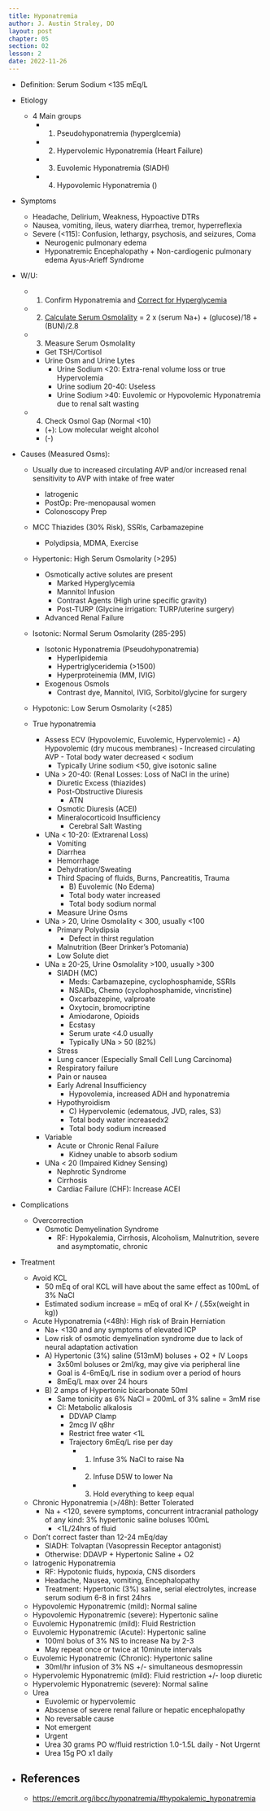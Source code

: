 ```yaml
---
title: Hyponatremia
author: J. Austin Straley, DO
layout: post
chapter: 05
section: 02
lesson: 2
date: 2022-11-26
---
```


<html>
    <meta charset="UTF-8">
    <meta name="viewport" content="width=device-width, initial-scale=1">
    <link href="{{site.baseurl}}/assets/grid/bootstrap-grid.min.css" rel="stylesheet">
    <link href="{{site.baseurl}}/assets/grid/grid.css" rel="stylesheet">
    <link rel="stylesheet" href="{{site.baseurl}}/assets/gitbook/gitbook-plugin-fontsettings/website.css">
    <link rel="stylesheet" href="{{site.baseurl}}/assets/gitbook/gitbook-plugin-search-pro/search.css">
    <link rel="stylesheet" href="{{site.baseurl}}/assets/gitbook/gitbook-plugin-back-to-top-button/plugin.css">
    <link rel="stylesheet" href="{{site.baseurl}}/assets/gitbook/style.css">
    <link rel="stylesheet" href="{{site.baseurl}}/assets/gitbook/rouge/{{ site.syntax_highlighter_style | default: 'colorful' }}.css">
    <meta name="HandheldFriendly" content="true"/>
    <meta name="viewport" content="width=device-width, initial-scale=1, user-scalable=no">
    <meta name="apple-mobile-web-app-capable" content="yes">
    <meta name="apple-mobile-web-app-status-bar-style" content="black">
    <link rel="apple-touch-icon-precomposed" sizes="152x152" href="{{site.baseurl}}/assets/gitbook/images/apple-touch-icon-precomposed-152.png">
    <link rel="shortcut icon" href="{{site.baseurl}}/{{site.favicon_path}}" type="image/x-icon">
    <style>
        .p {
            color: #B8B8B8;
        }
        .p1 {
            color
        }
    </style>
</html>

-   Definition: Serum Sodium <135 mEq/L
-	Etiology
    - 4 Main groups
        - 1) Pseudohyponatremia (hyperglcemia)
        - 2) Hypervolemic Hyponatremia (Heart Failure)
        - 3) Euvolemic Hyponatremia (SIADH)
        - 4) Hypovolemic Hyponatremia ()
-	Symptoms
    -	Headache, Delirium, Weakness, Hypoactive DTRs
    -	Nausea, vomiting, ileus, watery diarrhea, tremor, hyperreflexia
    -	Severe (<115): Confusion, lethargy, psychosis, and seizures, Coma
        -	Neurogenic pulmonary edema
        -   Hyponatremic Encephalopathy + Non-cardiogenic pulmonary edema
            Ayus-Arieff Syndrome
-	W/U: 
    -	1) Confirm Hyponatremia and [Correct for Hyperglycemia][3]
    -	2) [Calculate Serum Osmolality][4] = 2 x (serum Na+) + (glucose)/18 + (BUN)/2.8
    -	3) Measure Serum Osmolality
        -	Get TSH/Cortisol
        -	Urine Osm and Urine Lytes
            -	Urine Sodium <20: Extra-renal volume loss or true Hypervolemia
            -	Urine sodium 20-40: Useless
            -	Urine Sodium >40: Euvolemic or Hypovolemic Hyponatremia due to renal salt wasting
    -	4) Check Osmol Gap (Normal <10)
        -	(+): Low molecular weight alcohol
        -	(-)
-	Causes (Measured Osms):
 
    -	Usually due to increased circulating AVP and/or increased renal sensitivity to AVP with intake of free water
        -	Iatrogenic
        -	PostOp: Pre-menopausal women
        -	Colonoscopy Prep
    -	MCC Thiazides (30% Risk), SSRIs, Carbamazepine
        -	Polydipsia, MDMA, Exercise

    -	Hypertonic: High Serum Osmolarity (>295)
        -	Osmotically active solutes are present
            -	Marked Hyperglycemia
            -	Mannitol Infusion
            -	Contrast Agents (High urine specific gravity)
            -	Post-TURP (Glycine irrigation: TURP/uterine surgery)
        -	Advanced Renal Failure
    -	Isotonic: Normal Serum Osmolarity (285-295)
        -	Isotonic Hyponatremia (Pseudohyponatremia)
            -	Hyperlipidemia
            -	Hypertriglyceridemia (>1500)
            -	Hyperproteinemia (MM, IVIG)
        -	Exogenous Osmols
            -	Contrast dye, Mannitol, IVIG, Sorbitol/glycine for surgery
    -	Hypotonic: Low Serum Osmolarity (<285)
    -	True hyponatremia
        -	Assess ECV (Hypovolemic, Euvolemic, Hypervolemic)
                -	A) Hypovolemic (dry mucous membranes)
                -	Increased circulating AVP
                -	Total body water decreased < sodium
            -	Typically Urine sodium <50, give isotonic saline 
        -	UNa > 20-40: (Renal Losses: Loss of NaCl in the urine)
            -	Diuretic Excess (thiazides)
            -	Post-Obstructive Diuresis
                -	ATN
            -	Osmotic Diuresis (ACEI)
            -	Mineralocorticoid Insufficiency
                -	Cerebral Salt Wasting
        -	UNa < 10-20: (Extrarenal Loss)
            -	Vomiting
            -	Diarrhea
            -	Hemorrhage
            -	Dehydration/Sweating
            -	Third Spacing of fluids, Burns, Pancreatitis, Trauma
                -	B) Euvolemic (No Edema)
                -	Total body water increased
                -	Total body sodium normal
            -	Measure Urine Osms
        -	UNa > 20, Urine Osmolality < 300, usually <100
            -	Primary Polydipsia
                -	Defect in thirst regulation
            -	Malnutrition (Beer Drinker’s Potomania)
            -	Low Solute diet
        -	UNa ≥ 20-25, Urine Osmolality >100, usually >300
            -	SIADH (MC)
                -	Meds: Carbamazepine, cyclophosphamide, SSRIs
                -	NSAIDs, Chemo (cyclophosphamide, vincristine)
                -	Oxcarbazepine, valproate
                -	Oxytocin, bromocriptine
                -	Amiodarone, Opioids
                -	Ecstasy
                -	Serum urate <4.0 usually
                -	Typically UNa > 50 (82%)
            -	Stress
            -	Lung cancer (Especially Small Cell Lung Carcinoma)
            -	Respiratory failure
            -	Pain or nausea
            -	Early Adrenal Insufficiency
                -	Hypovolemia, increased ADH and hyponatremia
            -	Hypothyroidism
                -	C) Hypervolemic (edematous, JVD, rales, S3)
                -	Total body water increasedx2
                -	Total body sodium increased
        -	Variable
            -	Acute or Chronic Renal Failure
                -	Kidney unable to absorb sodium
        -	UNa < 20 (Impaired Kidney Sensing)
            -	Nephrotic Syndrome
            -	Cirrhosis
            -	Cardiac Failure (CHF): Increase ACEI 
-	Complications
    - Overcorrection
        - Osmotic Demyelination Syndrome
            - RF: Hypokalemia, Cirrhosis, Alcoholism, Malnutrition, severe and asymptomatic, chronic
-   Treatment
    -	Avoid KCL
        -	50 mEq of oral KCL will have about the same effect as 100mL of 3% NaCl
        -	Estimated sodium increase = mEq of oral K+ / (.55x(weight in kg))
    -	Acute Hyponatremia (<48h): High risk of Brain Herniation
        -	Na+ <130 and any symptoms of elevated ICP
        -	Low risk of osmotic demyelination syndrome due to lack of neural adaptation activation
        -	A) Hypertonic (3%) saline (513mM) boluses + O2 + IV Loops
            -	3x50ml boluses or 2ml/kg, may give via peripheral line
            -	Goal is 4-6mEq/L rise in sodium over a period of hours
            -	8mEq/L max over 24 hours
        -	B) 2 amps of Hypertonic bicarbonate 50ml
            -	Same tonicity as 6% NaCl = 200mL of 3% saline = 3mM rise
            -	CI: Metabolic alkalosis
                -	DDVAP Clamp
                -	2mcg IV q8hr
                -	Restrict free water <1L
                -	Trajectory 6mEq/L rise per day
                    -	1) Infuse 3% NaCl to raise Na
                    -	2) Infuse D5W to lower Na
                    -	3) Hold everything to keep equal
    -	Chronic Hyponatremia (>/48h): Better Tolerated
        -	Na + <120, severe symptoms, concurrent intracranial pathology of any kind: 3% hypertonic saline boluses 100mL
            -	<1L/24hrs of fluid
    -	Don’t correct faster than 12-24 mEq/day
        -	SIADH: Tolvaptan (Vasopressin Receptor antagonist)
        -	Otherwise: DDAVP + Hypertonic Saline + O2
    -	Iatrogenic Hyponatremia
        -	RF: Hypotonic fluids, hypoxia, CNS disorders
        -	Headache, Nausea, vomiting, Encephalopathy
        -	Treatment: Hypertonic (3%) saline, serial electrolytes, increase serum sodium 6-8 in first 24hrs
    -	Hypovolemic Hyponatremic (mild): Normal saline
    -	Hypovolemic Hyponatremic (severe): Hypertonic saline
    -	Euvolemic Hyponatremic (mild): Fluid Restriction
    -	Euvolemic Hyponatremic (Acute): Hypertonic saline
        -	100ml bolus of 3% NS to increase Na by 2-3
        -	May repeat once or twice at 10minute intervals
    -	Euvolemic Hyponatremic (Chronic): Hypertonic saline
        -	30ml/hr infusion of 3% NS +/- simultaneous desmopressin
    -	Hypervolemic Hyponatremic (mild): Fluid restriction +/- loop diuretic
    -	Hypervolemic Hyponatremic (severe): Normal saline
    -	Urea
        -	Euvolemic or hypervolemic
        -	Abscense of severe renal failure or hepatic encephalopathy
        -	No reversable cause
        -	Not emergent
        -	Urgent
        -	Urea 30 grams PO w/fluid restriction 1.0-1.5L daily
                -	Not Urgernt
        -	Urea 15g PO x1 daily






- References
    - 
    - https://emcrit.org/ibcc/hyponatremia/#hypokalemic_hyponatremia


[1]: https://www.mdcalc.com/calc/113/free-water-deficit-hypernatremia
[2]: https://doi.org/10.2215/CJN.10640918
[3]: https://www.mdcalc.com/calc/50/sodium-correction-hyperglycemia
[4]: https://www.mdcalc.com/calc/91/serum-osmolality-osmolarity



